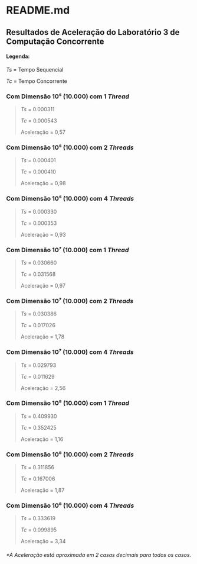 # README.md

## Resultados de Aceleração do **Laboratório 3 de Computação Concorrente**

#### Legenda: 
_Ts_ = Tempo Sequencial

_Tc_ = Tempo Concorrente

### Com Dimensão 10⁵ (10.000) com 1 _Thread_
>_Ts_ = 0.000311
>
>_Tc_ = 0.000543
>
>Aceleração = 0,57

### Com Dimensão 10⁵ (10.000) com 2 _Threads_
>_Ts_ = 0.000401
>
>_Tc_ = 0.000410
>
>Aceleração = 0,98

### Com Dimensão 10⁵ (10.000) com 4 _Threads_
>_Ts_ = 0.000330
>
>_Tc_ = 0.000353
>
>Aceleração = 0,93


### Com Dimensão 10⁷ (10.000) com 1 _Thread_
>_Ts_ = 0.030660
>
>_Tc_ = 0.031568
>
>Aceleração = 0,97

### Com Dimensão 10⁷ (10.000) com 2 _Threads_
>_Ts_ = 0.030386
>
>_Tc_ = 0.017026
>
>Aceleração = 1,78

### Com Dimensão 10⁷ (10.000) com 4 _Threads_
>_Ts_ = 0.029793
>
>_Tc_ = 0.011629
>
>Aceleração = 2,56


### Com Dimensão 10⁸ (10.000) com 1 _Thread_
>_Ts_ = 0.409930
>
>_Tc_ = 0.352425
>
>Aceleração = 1,16

### Com Dimensão 10⁸ (10.000) com 2 _Threads_
>_Ts_ = 0.311856
>
>_Tc_ = 0.167006
>
>Aceleração = 1,87

### Com Dimensão 10⁸ (10.000) com 4 _Threads_
>_Ts_ = 0.333619
>
>_Tc_ = 0.099895
>
>Aceleração = 3,34


###### *A Aceleração está aproximada em 2 casas decimais para todos os casos.

